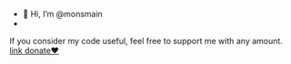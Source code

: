 - 👋 Hi, I’m @monsmain
- 
If you consider my code useful, feel free to support me with any amount.   [link donate❤️](https://monsmain.carrd.co/)
